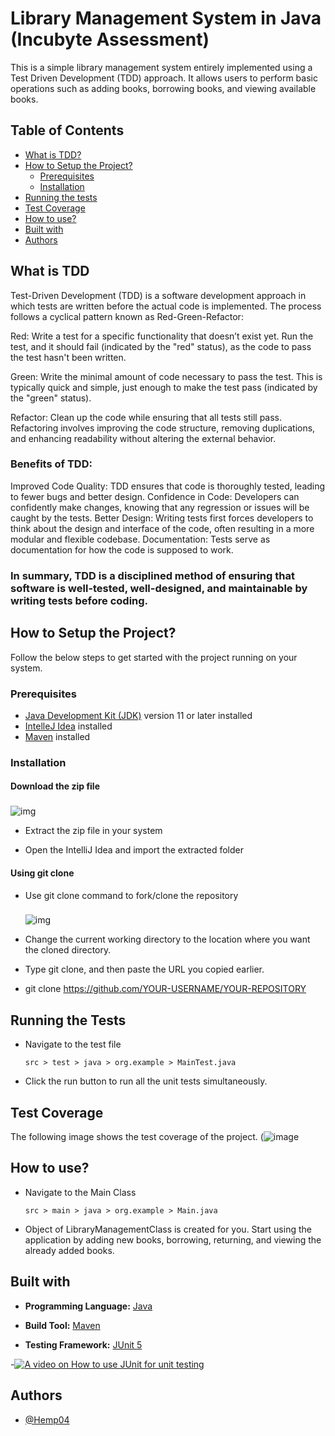 
# Library Management System in Java (Incubyte Assessment)

This is a simple library management system entirely implemented using a Test Driven Development (TDD) approach. It allows users to perform basic operations such as adding books, borrowing books, and viewing available books. 

## Table of Contents

- [What is TDD?](#what-is-tdd)
- [How to Setup the Project?](#how-to-setup-the-project)
  - [Prerequisites](#prerequisites)
  - [Installation](#installation)
- [Running the tests](#running-the-tests)
- [Test Coverage](#test-coverage)
- [How to use?](#how-to-use?)
- [Built with](#built-with)
- [Authors](#authors)

## What is TDD

Test-Driven Development (TDD) is a software development approach in which tests are written before the actual code is implemented. The process follows a cyclical pattern known as Red-Green-Refactor:

Red: Write a test for a specific functionality that doesn’t exist yet. Run the test, and it should fail (indicated by the "red" status), as the code to pass the test hasn't been written.

Green: Write the minimal amount of code necessary to pass the test. This is typically quick and simple, just enough to make the test pass (indicated by the "green" status).

Refactor: Clean up the code while ensuring that all tests still pass. Refactoring involves improving the code structure, removing duplications, and enhancing readability without altering the external behavior.

### Benefits of TDD:
  Improved Code Quality: TDD ensures that code is thoroughly tested, leading to fewer bugs and better design.
  Confidence in Code: Developers can confidently make changes, knowing that any regression or issues will be caught by the tests.
  Better Design: Writing tests first forces developers to think about the design and interface of the code, often resulting in a more modular and flexible codebase.
  Documentation: Tests serve as documentation for how the code is supposed to work.
  
### In summary, TDD is a disciplined method of ensuring that software is well-tested, well-designed, and maintainable by writing tests before coding.

## How to Setup the Project?

Follow the below steps to get started with the project running on your system. 

### Prerequisites

- [Java Development Kit (JDK)](https://www.oracle.com/in/java/technologies/downloads/) version 11 or later installed
- [IntelleJ Idea](https://www.jetbrains.com/idea/download/?section=windows) installed
- [Maven](https://www.jetbrains.com/help/idea/maven-support.html) installed 

### Installation

#### Download the zip file
  ###
   ![img](https://github.com/user-attachments/assets/a18106eb-5e52-42d0-a9b5-be0bb6d682fa)

- Extract the zip file in your system

- Open the IntelliJ Idea and import the extracted folder

#### Using git clone

- Use git clone command to fork/clone the repository
  ###
  ![img](https://docs.github.com/assets/cb-60499/mw-1440/images/help/repository/https-url-clone-cli.webp)

- Change the current working directory to the location where you want the cloned directory.

- Type git clone, and then paste the URL you copied earlier.

- git clone https://github.com/YOUR-USERNAME/YOUR-REPOSITORY
  
## Running the Tests

- Navigate to the test file
  ```
  src > test > java > org.example > MainTest.java
  ```
- Click the run button to run all the unit tests simultaneously. 

## Test Coverage

The following image shows the test coverage of the project. 
(![image](https://github.com/user-attachments/assets/fec4395b-dbc5-4d84-ad7b-3d44e0725181)

## How to use?

- Navigate to the Main Class
  ```
  src > main > java > org.example > Main.java
  ```
- Object of LibraryManagementClass is created for you. Start using the application by adding new books, borrowing, returning, and viewing the already added books. 


## Built with

- **Programming Language:** [Java](https://www.java.com/en/)

- **Build Tool:** [Maven](https://www.jetbrains.com/help/idea/maven-support.html)

- **Testing Framework:** [JUnit 5](https://junit.org/junit5/)
  
-[![A video on How to use JUnit for unit testing](https://github.com/user-attachments/assets/61a585a3-6fcf-43b2-a493-5228d35246fa)](https://www.youtube.com/watch?v=vZm0lHciFsQ&pp=ygUnd2hhdCBpcyB0ZXN0IGRyaXZlbiBkZXZlbG9wbWVudCBpbiBqYXZh)

## Authors

- [@Hemp04](https://www.github.com/Hemp04)
